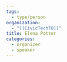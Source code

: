 ```yaml
---
tags:
  - type/person
organization:
  - "[[CivicTechTO]]"
title: Elena Potter
categories:
  - organizer
  - speaker
---
```


